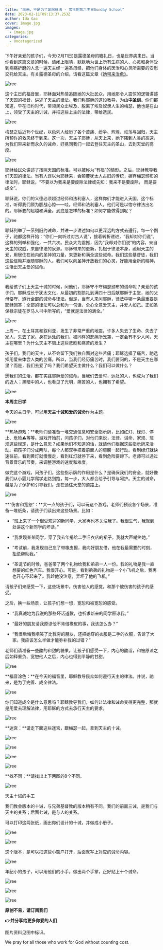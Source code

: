 ```yaml
---
title: "祂来，不是为了废除律法 - 常年期第六主日Sunday School"
date: 2023-02-11T09:13:37.253Z
author: Ida Gao
cover: image.jpg
images:
  - image.jpg
categories:
  - Uncategorized
---
```


下午好亲爱的孩子们，今天(2月11日)是露德圣母的瞻礼日，也是世界病患日。当你看到这篇文章的时候，请闭上眼睛，默默地为世上所有生病的人、心灵和身体受到病痛折磨的人念一遍天主经一遍圣母经，把他们身体的医治和心灵所需要的安慰交托给天主。有关露德圣母的介绍，请看这篇文章《[她带来治愈》](https://www.urloveinme.com/post/our-lady-of-lourdes)。

<!--more-->

  

![ree](https://static.wixstatic.com/media/55472c_d782d43e11ce43d2a3f7ba93e301e0b4~mv2.jpg)

  

这个主日的福音里，耶稣面对热情追随祂的大批民众，用祂那令人震惊的逻辑讲述了天国的福音，讲述了天主的律法。我们称耶稣的这段教导，为**山中圣训**。你们都知道，早在旧约时代，带领民众出埃及、脱离了埃及奴隶人生的梅瑟，他也是在山上，领受了天主的训诫，并把这些上主的法律，带给选民。  

![ree](https://static.wixstatic.com/media/55472c_418dcb809b564da2a5fa3e981396825d~mv2.jpg)

梅瑟之后近15个世纪，以色列人经历了各个苦痛、纷争、辉煌、动荡与回归，天主所预许的救恩终于到来。这一次，天主子耶稣，从天上来，祂下降到人类的高速，为我们带来新而永久的诫命，好携同我们一起去登往天主的圣山，去到天堂的高度。

  

![ree](https://static.wixstatic.com/media/55472c_18fe76038aa7482ca99613b93e5808d0~mv2.jpg)

  

耶稣给民众讲述了按照天国的标准，可以被称为“有福”的情形。之后，耶稣教导我们天国的律法。当有人误以为耶稣来，会颠覆犹太人古旧的传统，摒弃梅瑟颁布的律法时，耶稣说，“不要以为我来是要废除法律或先知：我来不是要废除， 而是要成全”。

  

耶稣说，你们的义德必须超过经师和法利塞人，这样你们才能进入天国。这个标准，听得我们颇为胆战心惊——哇，经师和法利塞人，他们可是以恪守律法出名的。耶稣要的超越和满全，到底是怎样的标准？如何才能做得到呢？

  

![ree](https://static.wixstatic.com/media/55472c_4eef3ab75cd2429cbc8e755920cd1fcb~mv2.jpg)

  

耶稣列举了一系列旧约诫命，并进一步讲述如何以更深远的方式去遵行。每一个例子，祂都这样开始：“你们一向听过对古人说”，接着转折递进，“我却对你们说”。这样的列举和强化，一共六次。民众大为震撼，因为“我却对你们说”的内容，来自天主的权威，来自律法的泉源。耶稣带来的更新，扎根于律法本身，祂用天主的爱，用居住在祂内的圣神的力量，来更新和满全这些诫命。我们这些基督徒，我们这些信赖并跟随耶稣的人，我们可以向圣神开放我们的心灵，好能用全新的精神，生活出天主爱的诫命。

![ree](https://static.wixstatic.com/media/55472c_94cc5174dae2487288c1d62ac924df9b~mv2.jpg)

  

我给孩子们上天主十诫的时候，问他们，耶稣守不守梅瑟颁布的诫命呢？亲爱的孩子们，耶稣成长于犹太文化，从最初的割损礼到满四十日后献耶稣于主堂，祂的父母恪守、遵行全部的诫命与律法。但是，当有人来问耶稣，律法中哪一条最重要是耶稣回答：全部的律法可以总和为一句话，全心全意爱天主，并爱人如己。正如圣保禄宗徒在罗马人书中所写的，“爱就是法律的满全。”

  

![ree](https://static.wixstatic.com/media/55472c_13648d0b151a44b4bf0ae57d139c16e9~mv2.jpg)

  

上周一，在土耳其和叙利亚，发生了非常严重的地震，许多人失去了生命、失去了家人、失去了家。身在远处的我们，被同样的悲痛所笼罩，一定会有不少人问，天主在哪里？为什么天主不阻止这些悲剧和痛苦的发生？

  

孩子们，我们的天主，从不会留下我们独自面对这些苦痛；耶稣选择了痛苦，祂选择用爱来体尝人类的苦痛。所以，当我们经历痛苦时，我们要问的，不是天主在哪里？而是，我们去爱了吗？我们希望天主做什么？我们可以做什么？  

愿我们的生活，都在实践耶稣爱的诫命。当我们去爱时，远处的人，也成为了我们的近人；黑暗中的人，也看见了光明，痛苦的人，也拥有了希望。

  

![ree](https://static.wixstatic.com/media/55472c_77ed118e5f1a43c0a9334a26fa32c5e3~mv2.jpg)

  

  

**本周主日学**

  

今天的主日学，可以用**天主十诫和爱的诫命**作为主题。

  

![ree](https://static.wixstatic.com/media/55472c_d4d7b04bff1148d09b8e323b2b2cfd6a~mv2.png)

  

**热场游戏：**老师们请准备一堆交通信息和安全指示牌，比如红灯、绿灯、停止、危险⚠️等等。游戏开始前，问孩子们，对他们来说，法律、诫命、家规、班规这些规定，是什么意思？如果他们不知道的话，就请他们根据这些指示牌来活动。把孩子们分成两队，每个人都双手搭着前面人的肩膀一起行动。看到绿灯就快速往前，看到黄灯就慢慢走，看到红灯就停下来，看到危险要蹲下。老师可以通过背景音乐的节奏，来调整游戏的速度和难度。

  

做完这个游戏，问孩子们，这些指示牌的作用是什么？是确保我们的安全，就好像我们从小婴儿学爬学走路到跑，每一步，大人都会给予引导与呵护。天主的诫命，越是为了保护和引导我们，走在通往天堂的道路上。

![ree](https://static.wixstatic.com/media/55472c_1d57d18178194b5e8ec5b0ecb11b109c~mv2.jpg)

  

**“伤害和宽恕”：**大一点的孩子们，可以玩这个游戏。老师们预设各个场景，准备一堆纸条，请孩子们读出来这些场景。比如：

*   “班上来了一个很受欢迎的新同学，大家再也不关注我了。我很生气，我就到处讲这个新同学的坏话。”
    
*   “我发现某某同学，穿了我去年捐给二手旧衣店的裙子，我就大声嘲笑她。”
    
*   “考试前，我发现自己忘了带橡皮擦，我向好朋友借，他在我最需要的时刻，拒绝帮助我。”
    
*   “圣诞节的时候，爸爸带了两个礼物给我和弟弟一人一份。我的礼物是我一直想要的红色汽车。我很开心。可是，看到弟弟的礼物是一个小飞机之后，我再也开心不起来了。我趁他没注意，弄坏了他的飞机。”
    

请孩子们来感受一下，这些场景中，伤害他人的感觉，和那个被伤害的孩子的感受。

之后，换一些场景，让孩子们想一想，宽恕和被宽恕的感受。

*   “我真诚地为我说的那些坏话道歉，也祈求新来的同学原谅我。”
    
*   “最好的朋友请我原谅他不肯借橡皮的事，我该怎么办？”
    
*   “我很后悔我嘲笑了比我穷的朋友，还把她穿的衣服是二手的衣服，告诉了大家。我应该怎么半做才能弥补我的过错？”
    

老师们请准备一些酸的和甜的糖果，让孩子们感受一下，内心的酸涩，和被原谅之后如释重负、宽恕他人之后，内心也得到平静的甘甜。

  

![ree](https://static.wixstatic.com/media/55472c_614c606ec2d24c87baedf00adeac0ac4~mv2.jpg)

  

**福音涂色：**在今天的福音里，耶稣教导民众如何遵行天主的律法。并说，祂来，是为了完善、成全律法。

  

![ree](https://static.wixstatic.com/media/55472c_dc96fe5c56f74768bddf32ea0c9d451a~mv2.png)

  

你们知道成全是什么意思吗？耶稣教导我们，如何让法律和诫命变得更完整，那就是用爱去理解法律，用耶稣的方式去承行天主的要求。

  

![ree](https://static.wixstatic.com/media/55472c_7a876d2002974abdb296f7ec66711d72~mv2.png)

  

**迷宫：**请走下面这些迷宫，跟梅瑟一起，拿到天主的十诫。

![ree](https://static.wixstatic.com/media/55472c_c68205bbe5fb4006ae3668d731f68ece~mv2.png)

  

  

![ree](https://static.wixstatic.com/media/55472c_28846a58a83f4762aed6841fded2d5f7~mv2.png)

  

![ree](https://static.wixstatic.com/media/55472c_b838e37ffe494fb588fff9126e0669b3~mv2.jpg)

  

![ree](https://static.wixstatic.com/media/55472c_af37868727bd427cb859a1910b7a8127~mv2.jpg)

**找不同：**请找出上下两图的8个不同。

  

![ree](https://static.wixstatic.com/media/55472c_e14d673903ee4f67a59616603dcace99~mv2.png)

  

天主十诫的手工

  

我们教会版本的十诫，与兄弟基督教的版本稍有不同。我们的前面三诫，是我们与天主的关系；后面七诫，是与人的关系。

  

可以打印这两张纸，画出你们设计的十诫，并做成小册子。

![ree](https://static.wixstatic.com/media/55472c_c8486be35efb4d29844206bcd37cc4c0~mv2.png)

  

![ree](https://static.wixstatic.com/media/55472c_4d714a68d83c46cd8af214ea1ec67849~mv2.png)

  

这个版本，是可以把这些小窗户打开，后面就写上对应的诫命内容。

![ree](https://static.wixstatic.com/media/55472c_75c35ef792e1443aa62fe6807d0c1a3d~mv2.png)

  

年纪小的孩子，可以用他们的小手，做出两个手掌，正好贴上十个诫命。

![ree](https://static.wixstatic.com/media/55472c_5772e0cf65294f3cbb5afc824b320ddd~mv2.png)

  

![ree](https://static.wixstatic.com/media/55472c_517b46a214c0400bb6b7235d49e1126c~mv2.png)

  

![ree](https://static.wixstatic.com/media/55472c_5c4db5244dd54b53a1062860154fefaf~mv2.png)

  

**原创不易，请订阅我们**

**👉并分享给更多你爱的人们**

图片资料见图中标识。

We pray for all those who work for God without counting cost.
